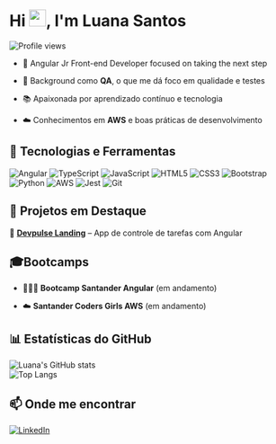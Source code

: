 
<h1 align="left">Hi <img src="https://raw.githubusercontent.com/kaueMarques/kaueMarques/master/hi.gif" height="30px">, I'm Luana Santos</h1>

<p align="left"> <img src="https://komarev.com/ghpvc/?username=luaasantos&color=yellow" alt="Profile views" /> </p>

- 🚀 Angular Jr Front-end Developer focused on taking the next step 

- 🧪 Background como **QA**, o que me dá foco em qualidade e testes

- 📚 Apaixonada por aprendizado contínuo e tecnologia

- ☁️ Conhecimentos em **AWS** e boas práticas de desenvolvimento

## 🚀 Tecnologias e Ferramentas  

![Angular](https://img.shields.io/badge/Angular-DD0031?style=for-the-badge&logo=angular&logoColor=white) ![TypeScript](https://img.shields.io/badge/TypeScript-007ACC?style=for-the-badge&logo=typescript&logoColor=white) ![JavaScript](https://img.shields.io/badge/JavaScript-F7DF1E?style=for-the-badge&logo=javascript&logoColor=black) ![HTML5](https://img.shields.io/badge/HTML5-E34F26?style=for-the-badge&logo=html5&logoColor=white) ![CSS3](https://img.shields.io/badge/CSS3-1572B6?style=for-the-badge&logo=css3&logoColor=white) ![Bootstrap](https://img.shields.io/badge/Bootstrap-563D7C?style=for-the-badge&logo=bootstrap&logoColor=white) ![Python](https://img.shields.io/badge/Python-3776AB?style=for-the-badge&logo=python&logoColor=white) ![AWS](https://img.shields.io/badge/AWS-232F3E?style=for-the-badge&logo=amazon-aws&logoColor=white) ![Jest](https://img.shields.io/badge/Jest-C21325?style=for-the-badge&logo=jest&logoColor=white) ![Git](https://img.shields.io/badge/Git-F05032?style=for-the-badge&logo=git&logoColor=white)  


## 📂 Projetos em Destaque  

🔹 [**Devpulse Landing**](#) –  App de controle de tarefas com Angular  
 


## 🎓Bootcamps 

- 👩🏻‍💻 **Bootcamp Santander Angular** (em andamento)

- ☁️ **Santander Coders Girls AWS** (em andamento)  


  
## 📊 Estatísticas do GitHub  
![Luana's GitHub stats](https://github-readme-stats.vercel.app/api?username=luanalvessantos&show_icons=true&theme=radical)  
![Top Langs](https://github-readme-stats.vercel.app/api/top-langs/?username=luanalvessantos&layout=compact&theme=radical)  


##  📫 Onde me encontrar
 [![LinkedIn](https://img.shields.io/badge/LinkedIn-0077B5?style=for-the-badge&logo=linkedin&logoColor=white)](https://linkedin.com/in/luanalvessantos)  
<!--


